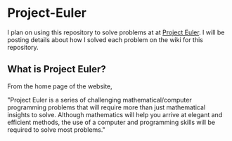 Project-Euler
=============

I plan on using this repository to solve problems at at [Project Euler](http://projecteuler.net/problems). I will
be posting details about how I solved each problem on the wiki for this repository.

What is Project Euler?
------
From the home page of the website,

"Project Euler is a series of challenging mathematical/computer programming problems that 
will require more than just mathematical insights to solve. Although 
mathematics will help you arrive at elegant and efficient methods, 
the use of a computer and programming skills will be required to solve most problems."
